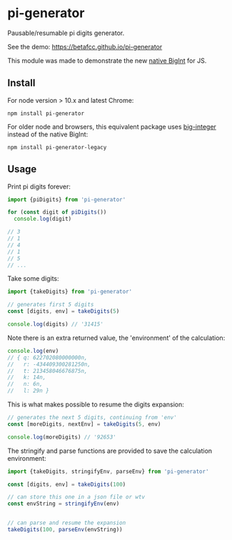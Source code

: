 # pi-generator

Pausable/resumable pi digits generator.

See the demo: https://betafcc.github.io/pi-generator

This module was made to demonstrate the new [native BigInt](https://github.com/tc39/proposal-bigint) for JS.


## Install

For node version > 10.x and latest Chrome:

`npm install pi-generator`

For older node and browsers, this equivalent package uses [big-integer](https://www.npmjs.com/package/big-integer) instead of the native BigInt:

`npm install pi-generator-legacy`


## Usage

Print pi digits forever:

```js
import {piDigits} from 'pi-generator'

for (const digit of piDigits())
  console.log(digit)

// 3
// 1
// 4
// 1
// 5
// ...
```

Take some digits:

```js
import {takeDigits} from 'pi-generator'

// generates first 5 digits
const [digits, env] = takeDigits(5)

console.log(digits) // '31415'

```

Note there is an extra returned value, the 'environment' of the calculation:

```js
console.log(env)
// { q: 622702080000000n,
//   r: -434409300281250n,
//   t: 213458046676875n,
//   k: 14n,
//   n: 6n,
//   l: 29n }
```

This is what makes possible to resume the digits expansion:

```js
// generates the next 5 digits, continuing from 'env'
const [moreDigits, nextEnv] = takeDigits(5, env)

console.log(moreDigits) // '92653'
```

The stringify and parse functions are provided to save the calculation environment:

```js
import {takeDigits, stringifyEnv, parseEnv} from 'pi-generator'

const [digits, env] = takeDigits(100)

// can store this one in a json file or wtv
const envString = stringifyEnv(env)


// can parse and resume the expansion
takeDigits(100, parseEnv(envString))
```
